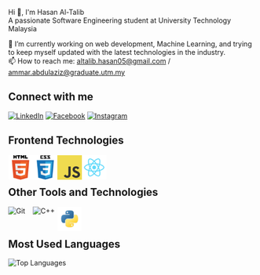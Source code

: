 Hi 👋, I'm Hasan Al-Talib  
A passionate Software Engineering student at University Technology Malaysia

🔭 I’m currently working on web development, Machine Learning, and trying to keep myself updated with the latest technologies in the industry.  
📫 How to reach me: altalib.hasan05@gmail.com / ammar.abdulaziz@graduate.utm.my 

## Connect with me

<p align="left">
  <a href="https://www.linkedin.com/in/hasan-al-talib-6095b3323/"><img alt="LinkedIn" title="LinkedIn" src="https://img.icons8.com/color/48/000000/linkedin.png" width="50px"/></a>
  <a href="https://www.facebook.com/hasan.ammar.52/"><img alt="Facebook" title="Facebook" src="https://img.icons8.com/color/48/000000/facebook.png" width="50px"/></a>
  <a href="https://www.instagram.com/hasanammar05/?hl=en"><img alt="Instagram" title="Instagram" src="https://img.icons8.com/fluency/48/000000/instagram-new.png" width="50px"/></a>
</p>

## Frontend Technologies

<img align="left" alt="HTML5" width="50px" src="https://raw.githubusercontent.com/github/explore/main/topics/html/html.png" />
<img align="left" alt="CSS3" width="50px" src="https://raw.githubusercontent.com/github/explore/main/topics/css/css.png" />
<img align="left" alt="JavaScript" width="50px" src="https://raw.githubusercontent.com/github/explore/main/topics/javascript/javascript.png" />
<img align="left" alt="React" width="50px" src="https://raw.githubusercontent.com/github/explore/main/topics/react/react.png" />

<br /><br />

## Other Tools and Technologies

<img align="left" alt="Git" width="50px" src="https://raw.githubusercontent.com/isocpp/logos/master/cpp_logo.png" />
<img align="left" alt="C++" width="50px" src="https://raw.githubusercontent.com/github/explore/main/topics/cplusplus/cplusplus.png" />
<img align="left" alt="Python" width="50px" src="https://raw.githubusercontent.com/github/explore/main/topics/python/python.png" />

<br /><br />

## Most Used Languages

![Top Languages](https://github-readme-stats.vercel.app/api/top-langs/?username=HasanAmmar05&layout=compact&theme=dark)

<!-- Replace YOUR_GITHUB_USERNAME with your actual GitHub username to display your most used languages. -->
